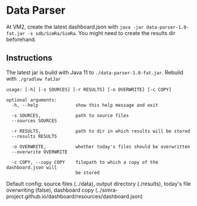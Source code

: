 # Data Parser

At VM2, create the latest dashboard.json with `java -jar data-parser-1.0-fat.jar -s sdb/SimRa/SimRa`.
You might need to create the results dir beforehand.

## Instructions

The latest jar is build with Java 11 to `./data-parser-1.0-fat.jar`.
Rebuild with `./gradlew fatJar`

```
usage: [-h] [-s SOURCES] [-r RESULTS] [-o OVERWRITE] [-c COPY]

optional arguments:
  -h, --help              show this help message and exit

  -s SOURCES,             path to source files
  --sources SOURCES

  -r RESULTS,             path to dir in which results will be stored
  --results RESULTS

  -o OVERWRITE,           whether today's files should be overwritten
  --overwrite OVERWRITE

  -c COPY, --copy COPY    filepath to which a copy of the dashboard.json will
                          be stored

```

Default config: source files (../data), output directory (./results), today's file overwriting (false), dashboard
copy (../simra-project.github.io/dashboard/resources/dashboard.json)
